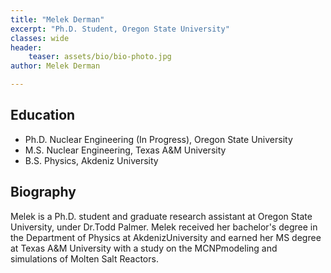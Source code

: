 ```yaml
---
title: "Melek Derman"
excerpt: "Ph.D. Student, Oregon State University"
classes: wide
header:
    teaser: assets/bio/bio-photo.jpg
author: Melek Derman

---
```


## Education
* Ph.D. Nuclear Engineering (In Progress), Oregon State University
* M.S. Nuclear Engineering, Texas A&M University
* B.S. Physics, Akdeniz University

## Biography

Melek is a Ph.D. student and graduate research assistant at Oregon State University, under Dr.Todd Palmer. Melek received her bachelor's degree in the Department of Physics at AkdenizUniversity and earned her MS degree at Texas A&M University with a study on the MCNPmodeling and simulations of Molten Salt Reactors.